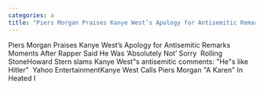 ```yaml
---
categories: a
title: "Piers Morgan Praises Kanye West’s Apology for Antisemitic Remarks Moments After Rapper Said He Was ‘Absolutely Not’ Sorry  Rolling Stone"
---
```

Piers Morgan Praises Kanye West’s Apology for Antisemitic Remarks Moments After Rapper Said He Was ‘Absolutely Not’ Sorry&nbsp;&nbsp;Rolling StoneHoward Stern slams Kanye West"s antisemitic comments: "He"s like Hitler"&nbsp;&nbsp;Yahoo EntertainmentKanye West Calls Piers Morgan "A Karen" In Heated I